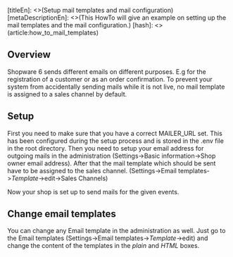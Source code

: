 [titleEn]: <>(Setup mail templates and mail configuration)
[metaDescriptionEn]: <>(This HowTo will give an example on setting up the mail templates and the mail configuration.)
[hash]: <>(article:how_to_mail_templates)

## Overview

Shopware 6 sends different emails on different purposes. E.g for the registration of a customer or as an order confirmation. To prevent your system from accidentally sending mails while it is not live, no mail template is assigned to a sales channel by default.

## Setup

First you need to make sure that you have a correct MAILER_URL set. This has been configured during the setup process and is stored in the .env file in the root directory.
Then you need to setup your email address for outgoing mails in the administration (Settings->Basic information->Shop owner email address).
After that the mail template which should be sent have to be assigned to the sales channel. (Settings->Email templates->_Template_->edit->Sales Channels)

Now your shop is set up to send mails for the given events.

## Change email templates
You can change any Email template in the administration as well. Just go to the Email templates (Settings->Email templates->_Template_->edit) and change the content of the templates in the _plain_ and _HTML_ boxes.
